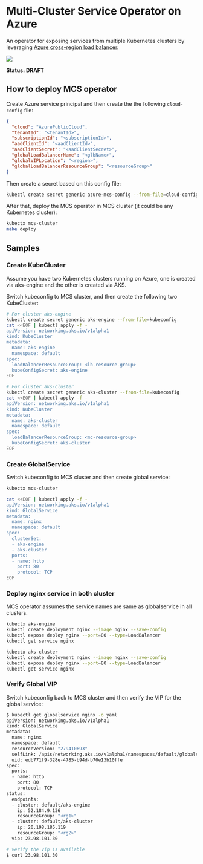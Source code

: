 # Multi-Cluster Service Operator on Azure

An operator for exposing services from multiple Kubernetes clusters by leveraging [Azure cross-region load balancer](https://docs.microsoft.com/en-us/azure/load-balancer/cross-region-overview).

![](https://docs.microsoft.com/en-us/azure/load-balancer/media/cross-region-overview/cross-region-load-balancer.png)

**Status: DRAFT**

## How to deploy MCS operator

Create Azure service principal and then create the the following `cloud-config` file:

```json
{
  "cloud": "AzurePublicCloud",
  "tenantId": "<tenantId>",
  "subscriptionId": "<subscriptionId>",
  "aadClientId": "<aadClientId>",
  "aadClientSecret": "<aadClientSecret>",
  "globalLoadBalancerName": "<glbName>",
  "globalVIPLocation": "<region>",
  "globalLoadBalancerResourceGroup": "<resourceGroup>"
}
```

Then create a secret based on this config file:

```sh
kubectl create secret generic azure-mcs-config --from-file=cloud-config
```

After that, deploy the MCS operator in MCS cluster (it could be any Kubernetes cluster):

```sh
kubectx mcs-cluster
make deploy
```

## Samples

### Create KubeCluster

Assume you have two Kubernetes clusters running on Azure, one is created via aks-engine and the other is created via AKS.

Switch kubeconfig to MCS cluster, and then create the following two KubeCluster:

```sh
# For cluster aks-engine
kubectl create secret generic aks-engine --from-file=kubeconfig
cat <<EOF | kubectl apply -f -
apiVersion: networking.aks.io/v1alpha1
kind: KubeCluster
metadata:
  name: aks-engine
  namespace: default
spec:
  loadBalancerResourceGroup: <lb-resource-group>
  kubeConfigSecret: aks-engine
EOF

# For cluster aks-cluster
kubectl create secret generic aks-cluster --from-file=kubeconfig
cat <<EOF | kubectl apply -f -
apiVersion: networking.aks.io/v1alpha1
kind: KubeCluster
metadata:
  name: aks-cluster
  namespace: default
spec:
  loadBalancerResourceGroup: <mc-resource-group>
  kubeConfigSecret: aks-cluster
EOF
```

### Create GlobalService

Switch kubeconfig to MCS cluster and then create global service:

```sh
kubectx mcs-cluster

cat <<EOF | kubectl apply -f -
apiVersion: networking.aks.io/v1alpha1
kind: GlobalService
metadata:
  name: nginx
  namespace: default
spec:
  clusterSet:
  - aks-engine
  - aks-cluster
  ports:
  - name: http
    port: 80
    protocol: TCP
EOF
```

### Deploy nginx service in both cluster

MCS operator assumes the service names are same as globalservice in all clusters.

```sh
kubectx aks-engine
kubectl create deployment nginx --image nginx --save-config
kubectl expose deploy nginx --port=80 --type=LoadBalancer
kubectl get service nginx

kubectx aks-cluster
kubectl create deployment nginx --image nginx --save-config
kubectl expose deploy nginx --port=80 --type=LoadBalancer
kubectl get service nginx
```

### Verify Global VIP

Switch kubeconfig back to MCS cluster and then verify the VIP for the global service:

```sh
$ kubectl get globalservice nginx -o yaml
apiVersion: networking.aks.io/v1alpha1
kind: GlobalService
metadata:
  name: nginx
  namespace: default
  resourceVersion: "279410693"
  selfLink: /apis/networking.aks.io/v1alpha1/namespaces/default/globalservices/nginx
  uid: edb771f9-328e-4785-b94d-b70e13b10ffe
spec:
  ports:
  - name: http
    port: 80
    protocol: TCP
status:
  endpoints:
  - cluster: default/aks-engine
    ip: 52.184.9.136
    resourceGroup: "<rg1>"
  - cluster: default/aks-cluster
    ip: 20.198.185.119
    resourceGroup: "<rg2>"
  vip: 23.98.101.30

# verify the vip is available
$ curl 23.98.101.30
```
